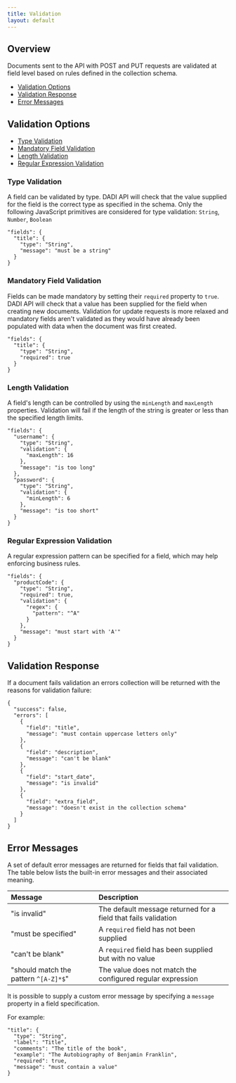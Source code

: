 ```yaml
---
title: Validation
layout: default
---
```


## Overview

Documents sent to the API with POST and PUT requests are validated at field level based on rules defined in the collection schema.

* [Validation Options](#validation-options)
* [Validation Response](#validation-response)
* [Error Messages](#error-messages)

## Validation Options

* [Type Validation](#type-validation)
* [Mandatory Field Validation](#mandatory-field-validation)
* [Length Validation](#length-validation)
* [Regular Expression Validation](#regular-expression-validation)

### Type Validation

A field can be validated by type. DADI API will check that the value supplied for the field is the correct type as specified in the schema. Only the following JavaScript primitives are considered for type validation: `String`, `Number`, `Boolean`

```
"fields": {
  "title": {
    "type": "String",
    "message": "must be a string"
  }
}
```

### Mandatory Field Validation

Fields can be made mandatory by setting their `required` property to `true`. DADI API will check that a value has been supplied for the field when creating new documents. Validation for update requests is more relaxed and mandatory fields aren't validated as they would have already been populated with data when the document was first created.

```
"fields": {
  "title": {
    "type": "String",
    "required": true
  }
}
```

### Length Validation

A field's length can be controlled by using the `minLength` and `maxLength` properties. Validation will fail if the length of the string is greater or less than the specified length limits.

```
"fields": {
  "username": {
    "type": "String",
    "validation": {
      "maxLength": 16
    },
    "message": "is too long"
  },
  "password": {
    "type": "String",
    "validation": {
      "minLength": 6
    },
    "message": "is too short"
  }
}
```

### Regular Expression Validation

A regular expression pattern can be specified for a field, which may help enforcing business rules.

```
"fields": {
  "productCode": {
    "type": "String",
    "required": true,
    "validation": {
      "regex": {
        "pattern": "^A"
      }
    },
    "message": "must start with 'A'"
  }
}
```

## Validation Response

If a document fails validation an errors collection will be returned with the reasons for validation failure:

```
{
  "success": false,
  "errors": [
    {
      "field": "title",
      "message": "must contain uppercase letters only"
    },
    {
      "field": "description",
      "message": "can't be blank"
    },
    {
      "field": "start_date",
      "message": "is invalid"
    },
    {
      "field": "extra_field",
      "message": "doesn't exist in the collection schema"
    }
  ]
}
```

## Error Messages

A set of default error messages are returned for fields that fail validation. The table below lists the built-in error messages and their associated meaning.

Message       | Description         
:----------------|:-------------------
"is invalid" | The default message returned for a field that fails validation
"must be specified" | A `required` field has not been supplied
"can't be blank" | A `required` field has been supplied but with no value
"should match the pattern `^[A-Z]*$`" | The value does not match the configured regular expression

It is possible to supply a custom error message by specifying a `message` property in a field specification.

For example:

```
"title": {
  "type": "String",
  "label": "Title",
  "comments": "The title of the book",
  "example": "The Autobiography of Benjamin Franklin",
  "required": true,
  "message": "must contain a value"
}
```
